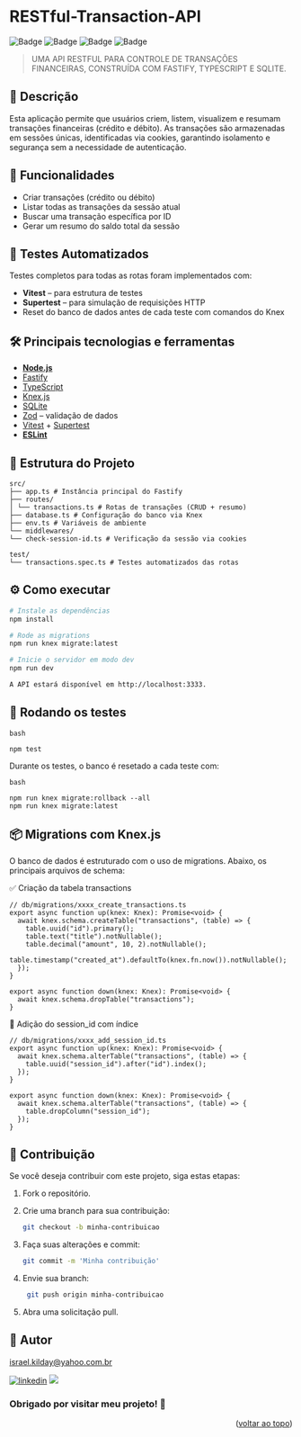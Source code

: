 <a name="readme-top"></a>

# RESTful-Transaction-API

![Badge](https://img.shields.io/badge/Node.js-18.x-green)
![Badge](https://img.shields.io/badge/Fastify-^4.x-blue)
![Badge](https://img.shields.io/badge/SQLite-3-lightgrey)
![Badge](https://img.shields.io/badge/Tested%20with-Vitest-purple)

> UMA API RESTFUL PARA CONTROLE DE TRANSAÇÕES FINANCEIRAS, CONSTRUÍDA COM FASTIFY, TYPESCRIPT E SQLITE.

## 📌 Descrição

Esta aplicação permite que usuários criem, listem, visualizem e resumam transações financeiras (crédito e débito). As transações são armazenadas em sessões únicas, identificadas via cookies, garantindo isolamento e segurança sem a necessidade de autenticação.

## 🚀 Funcionalidades

- Criar transações (crédito ou débito)
- Listar todas as transações da sessão atual
- Buscar uma transação específica por ID
- Gerar um resumo do saldo total da sessão

## 🧪 Testes Automatizados

Testes completos para todas as rotas foram implementados com:

- **Vitest** – para estrutura de testes
- **Supertest** – para simulação de requisições HTTP
- Reset do banco de dados antes de cada teste com comandos do Knex

## 🛠️ Principais tecnologias e ferramentas

- [**Node.js**](https://nodejs.org/) 
- [Fastify](https://fastify.dev/)
- [TypeScript](https://www.typescriptlang.org/)
- [Knex.js](https://knexjs.org/)
- [SQLite](https://www.sqlite.org/index.html)
- [Zod](https://zod.dev/) – validação de dados
- [Vitest](https://vitest.dev/) + [Supertest](https://github.com/visionmedia/supertest)
- [**ESLint**](https://eslint.org/) 

## 📁 Estrutura do Projeto

```env
src/
├── app.ts # Instância principal do Fastify
├── routes/
│ └── transactions.ts # Rotas de transações (CRUD + resumo)
├── database.ts # Configuração do banco via Knex
├── env.ts # Variáveis de ambiente
└── middlewares/
└── check-session-id.ts # Verificação da sessão via cookies

test/
└── transactions.spec.ts # Testes automatizados das rotas
```

## ⚙️ Como executar

```bash
# Instale as dependências
npm install

# Rode as migrations
npm run knex migrate:latest

# Inicie o servidor em modo dev
npm run dev

A API estará disponível em http://localhost:3333.

```
## 🧪 Rodando os testes

```
bash

npm test
```

Durante os testes, o banco é resetado a cada teste com:

```
bash

npm run knex migrate:rollback --all
npm run knex migrate:latest
```
## 📦 Migrations com Knex.js
O banco de dados é estruturado com o uso de migrations. Abaixo, os principais arquivos de schema:

✅ Criação da tabela transactions

```
// db/migrations/xxxx_create_transactions.ts
export async function up(knex: Knex): Promise<void> {
  await knex.schema.createTable("transactions", (table) => {
    table.uuid("id").primary();
    table.text("title").notNullable();
    table.decimal("amount", 10, 2).notNullable();
    table.timestamp("created_at").defaultTo(knex.fn.now()).notNullable();
  });
}

export async function down(knex: Knex): Promise<void> {
  await knex.schema.dropTable("transactions");
}
```

🧩 Adição do session_id com índice
```
// db/migrations/xxxx_add_session_id.ts
export async function up(knex: Knex): Promise<void> {
  await knex.schema.alterTable("transactions", (table) => {
    table.uuid("session_id").after("id").index();
  });
}

export async function down(knex: Knex): Promise<void> {
  await knex.schema.alterTable("transactions", (table) => {
    table.dropColumn("session_id");
  });
}
```

## 🤝 Contribuição

Se você deseja contribuir com este projeto, siga estas etapas:

1. Fork o repositório.

2. Crie uma branch para sua contribuição:

   ```bash
   git checkout -b minha-contribuicao

   ```

3. Faça suas alterações e commit:

   ```bash
   git commit -m 'Minha contribuição'

   ```

4. Envie sua branch:

   ```bash
    git push origin minha-contribuicao

   ```

5. Abra uma solicitação pull. 

## 🧠 Autor

israel.kilday@yahoo.com.br

[![linkedin](https://img.shields.io/badge/LinkedIn-0077B5?style=for-the-badge&logo=linkedin&logoColor=white)](https://www.linkedin.com/in/israel-kilday-machado-de-souza-801482230) <a href="mailto:israelkilday27@gmail.com">
<img src="https://img.shields.io/badge/Gmail-333333?style=for-the-badge&logo=gmail&logoColor=red" />
</a>

### Obrigado por visitar meu projeto! 👋

 <p align="right">(<a href="#readme-top">voltar ao topo</a>)</p>

